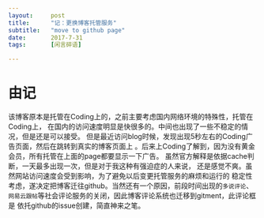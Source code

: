 ```yaml
---
layout:     post
title:      "记：更换博客托管服务"
subtitle:   "move to github page"
date:       2017-7-31
tags:       [闲言碎语]

---
```


由记
=============

该博客原本是托管在Coding上的，之前主要考虑国内网络环境的特殊性，托管在Coding上，
在国内的访问速度明显是快很多的。中间也出现了一些不稳定的情况，但是还是可以接受。
但是最近访问blog时候，发现出现5秒左右的Coding广告页面，然后在跳转到真实的博客页面上
。后来上Coding了解到，因为没有黄金会员，所有托管在上面的page都要显示一下广告。
虽然官方解释是依据cache判断，一天最多出现一次，但是对于我这种有强迫症的人来说，
还是感觉不爽。虽然网站访问速度会受到影响，为了避免以后变更托管服务的麻烦和运行的
稳定性考虑，遂决定把博客迁往github。当然还有一个原因，前段时间出现的`多说评论`、
`网易云跟帖`等社会评论服务的关闭，因此博客评论系统也迁移到gitment，此评论框是
依托github的issue创建，简直神来之笔。
